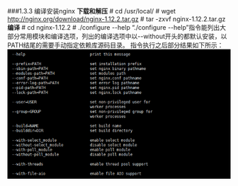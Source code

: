 ###1.3.3 编译安装nginx
**下载和解压**
    # cd /usr/local/
    # wget http://nginx.org/download/nginx-1.12.2.tar.gz
    # tar -zxvf nginx-1.12.2.tar.gz
**编译**
    # cd nginx-1.12.2
    # ./configure --help
“./configure --help”指令能列出大部分常用模块和编译选项，列出的编译选项中以--without开头的都默认安装，以PATH结尾的需要手动指定依赖库源码目录。
指令执行之后部分结果如下所示：
![](/assets/QQ截图20180119135728.png)
